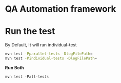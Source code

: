 # QA Automation framework


# Run the test
By Default, It will run individual-test
```bash
mvn test -Pparallel-tests -DlogFilePath=
mvn test -Pindividual-tests -DlogFilePath=
```
**Run Both**
```shell
mvn test -Pall-tests
```
